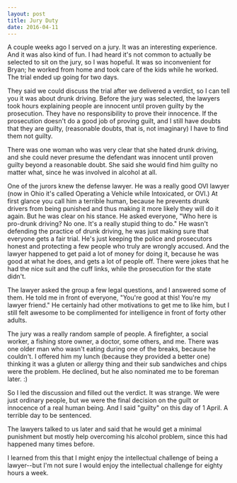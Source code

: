 ```yaml
---
layout: post
title: Jury Duty
date: 2016-04-11
---
```


A couple weeks ago I served on a jury.  It was an interesting experience.  And it was also kind of fun. I had heard it's not common to actually be selected to sit on the jury, so I was hopeful.  It was so inconvenient for Bryan; he worked from home and took care of the kids while he worked. The trial ended up going for two days.

They said we could discuss the trial after we delivered a verdict, so I can tell you it was about drunk driving.  Before the jury was selected, the lawyers took hours explaining people are innocent until proven guilty by the prosecution.  They have no responsibility to prove their innocence.  If the prosecution doesn't do a good job of proving guilt, and I still have doubts that they are guilty, (reasonable doubts, that is, not imaginary) I have to find them not guilty.

There was one woman who was very clear that she hated drunk driving, and she could never presume the defendant was innocent until proven guilty beyond a reasonable doubt.  She said she would find him guilty no matter what, since he was involved in alcohol at all.

One of the jurors knew the defense lawyer.  He was a really good OVI lawyer (now in Ohio it's called Operating a Vehicle while Intoxicated, or OVI.) At first glance you call him a terrible human, because he prevents drunk drivers from being punished and thus making it more likely they will do it again.  But he was clear on his stance.  He asked everyone, "Who here is pro-drunk driving? No one. It's a really stupid thing to do." He wasn't defending the practice of drunk driving, he was just making sure that everyone gets a fair trial.  He's just keeping the police and prosecutors honest and protecting a few people who truly are wrongly accused. And the lawyer happened to get paid a lot of money for doing it, because he was good at what he does, and gets a lot of people off.  There were jokes that he had the nice suit and the cuff links, while the prosecution for the state didn't.

The lawyer asked the group a few legal questions, and I answered some of them.  He told me in front of everyone, "You're good at this!  You're my lawyer friend." He certainly had other motivations to get me to like him, but I still felt awesome to be complimented for intelligence in front of forty other adults.

The jury was a really random sample of people.  A firefighter, a social worker, a fishing store owner, a doctor, some others, and me. There was one older man who wasn't eating during one of the breaks, because he couldn't.  I offered him my lunch (because they provided a better one) thinking it was a gluten or allergy thing and their sub sandwiches and chips were the problem.  He declined, but he also nominated me to be foreman later. :)

So I led the discussion and filled out the verdict.  It was strange.  We were just ordinary people, but we were the final decision on the guilt or innocence of a real human being.  And I said "guilty" on this day of 1 April. A terrible day to be sentenced.

The lawyers talked to us later and said that he would get a minimal punishment but mostly help overcoming his alcohol problem, since this had happened many times before.

I learned from this that I might enjoy the intellectual challenge of being a lawyer--but I'm not sure I would enjoy the intellectual challenge for eighty hours a week.  
